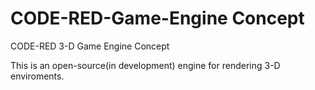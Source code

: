 # CODE-RED-Game-Engine Concept
CODE-RED 3-D Game Engine Concept

This is an open-source(in development) engine for rendering 3-D enviroments.
